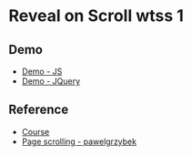 # Reveal on Scroll wtss 1

## Demo

- [Demo - JS](https://polite-zabaione-d5f834.netlify.app/js.html)
- [Demo - JQuery](https://polite-zabaione-d5f834.netlify.app/jquery.html)

## Reference

- [Course](https://wtss.tistory.com/154)
- [Page scrolling - pawelgrzybek](https://pawelgrzybek.com/page-scroll-in-vanilla-javascript/)
